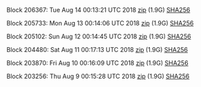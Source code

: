 Block 206367: Tue Aug 14 00:13:21 UTC 2018 [zip](https://dash-bootstrap.ams3.digitaloceanspaces.com/testnet/2018-08-14/bootstrap.dat.zip) (1.9G) [SHA256](https://dash-bootstrap.ams3.digitaloceanspaces.com/testnet/2018-08-14/sha256.txt)

Block 205733: Mon Aug 13 00:14:06 UTC 2018 [zip](https://dash-bootstrap.ams3.digitaloceanspaces.com/testnet/2018-08-13/bootstrap.dat.zip) (1.9G) [SHA256](https://dash-bootstrap.ams3.digitaloceanspaces.com/testnet/2018-08-13/sha256.txt)

Block 205102: Sun Aug 12 00:14:45 UTC 2018 [zip](https://dash-bootstrap.ams3.digitaloceanspaces.com/testnet/2018-08-12/bootstrap.dat.zip) (1.9G) [SHA256](https://dash-bootstrap.ams3.digitaloceanspaces.com/testnet/2018-08-12/sha256.txt)

Block 204480: Sat Aug 11 00:17:13 UTC 2018 [zip](https://dash-bootstrap.ams3.digitaloceanspaces.com/testnet/2018-08-11/bootstrap.dat.zip) (1.9G) [SHA256](https://dash-bootstrap.ams3.digitaloceanspaces.com/testnet/2018-08-11/sha256.txt)

Block 203870: Fri Aug 10 00:16:09 UTC 2018 [zip](https://dash-bootstrap.ams3.digitaloceanspaces.com/testnet/2018-08-10/bootstrap.dat.zip) (1.9G) [SHA256](https://dash-bootstrap.ams3.digitaloceanspaces.com/testnet/2018-08-10/sha256.txt)

Block 203256: Thu Aug  9 00:15:28 UTC 2018 [zip](https://dash-bootstrap.ams3.digitaloceanspaces.com/testnet/2018-08-09/bootstrap.dat.zip) (1.9G) [SHA256](https://dash-bootstrap.ams3.digitaloceanspaces.com/testnet/2018-08-09/sha256.txt)
